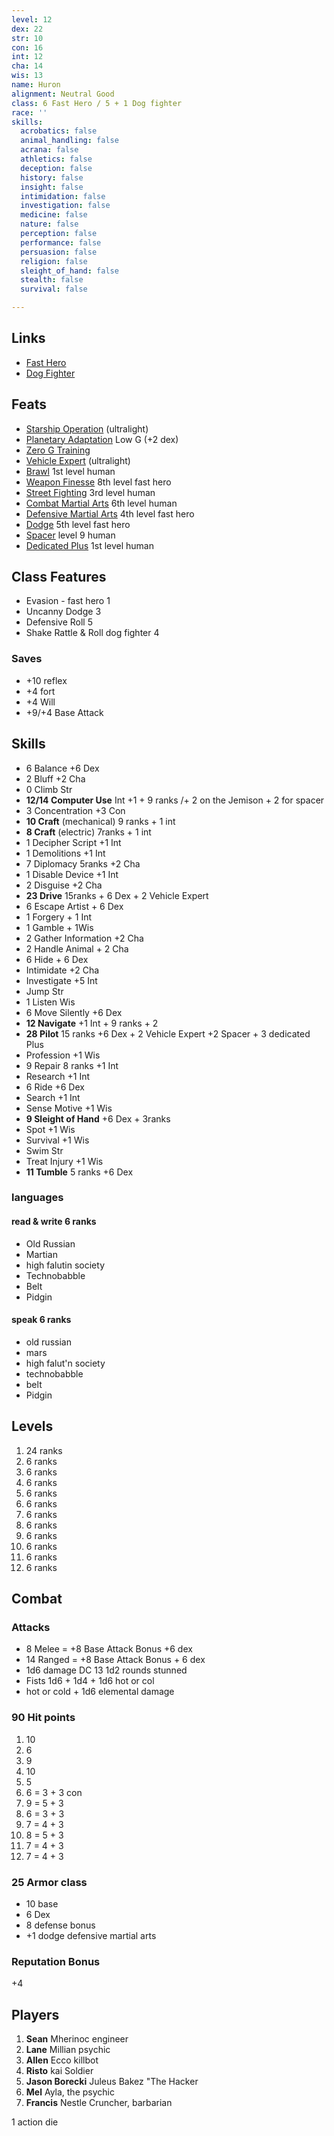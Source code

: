 ```yaml
---
level: 12
dex: 22
str: 10
con: 16
int: 12
cha: 14
wis: 13
name: Huron
alignment: Neutral Good
class: 6 Fast Hero / 5 + 1 Dog fighter
race: ''
skills:
  acrobatics: false
  animal_handling: false
  acrana: false
  athletics: false
  deception: false
  history: false
  insight: false
  intimidation: false
  investigation: false
  medicine: false
  nature: false
  perception: false
  performance: false
  persuasion: false
  religion: false
  sleight_of_hand: false
  stealth: false
  survival: false

---
```

## Links

* [Fast Hero](http://spellbooksoftware.com/d20mrsd/fasthero.html)
* [Dog Fighter](http://spellbooksoftware.com/d20mrsd/futuredogfight.html)

## Feats

* [Starship Operation](http://spellbooksoftware.com/d20mrsd/futurefeats.html#soperation) (ultralight)
* [Planetary Adaptation](http://spellbooksoftware.com/d20mrsd/futurefeats.html#adaptation) Low G (+2 dex)
* [Zero G Training](http://spellbooksoftware.com/d20mrsd/futurefeats.html#zerog)
* [Vehicle Expert](http://spellbooksoftware.com/d20mrsd/featorder.html#vehicleexpert) (ultralight)
* [Brawl](http://spellbooksoftware.com/d20mrsd/featorder.html#brawl) 1st level human
* [Weapon Finesse](http://spellbooksoftware.com/d20mrsd/featorder.html#weaponfinesse) 8th level fast hero
* [Street Fighting](http://spellbooksoftware.com/d20mrsd/featorder.html#streetfighting) 3rd level human
* [Combat Martial Arts](http://spellbooksoftware.com/d20mrsd/featorder.html#combatmartial) 6th level human
* [Defensive Martial Arts](http://spellbooksoftware.com/d20mrsd/featorder.html#defensivemartial) 4th level fast hero
* [Dodge](http://spellbooksoftware.com/d20mrsd/featorder.html#dodge) 5th level fast hero
* [Spacer](http://spellbooksoftware.com/d20mrsd/futurefeats.html#spacer) level 9 human
* [Dedicated Plus](http://spellbooksoftware.com/d20mrsd/futurefeats.html#dplus) 1st level human

## Class Features

* Evasion - fast hero 1
* Uncanny Dodge 3
* Defensive Roll 5
* Shake Rattle & Roll dog fighter 4

### Saves

* +10 reflex
* +4 fort
* +4 Will
* +9/+4 Base Attack

## Skills

* 6 Balance +6 Dex
* 2 Bluff +2 Cha
* 0 Climb Str
* **12/14 Computer Use** Int +1 + 9 ranks /+ 2 on the Jemison + 2 for spacer
* 3 Concentration +3 Con
* **10 Craft** (mechanical) 9 ranks + 1 int
* **8 Craft** (electric) 7ranks + 1 int
* 1 Decipher Script +1 Int
* 1 Demolitions +1 Int
* 7 Diplomacy 5ranks +2 Cha
* 1 Disable Device +1 Int
* 2 Disguise +2 Cha
* **23 Drive** 15ranks + 6 Dex + 2 Vehicle Expert
* 6 Escape Artist + 6 Dex
* 1 Forgery + 1 Int
* 1 Gamble + 1Wis
* 2 Gather Information +2 Cha
* 2 Handle Animal + 2 Cha
* 6 Hide + 6 Dex
* Intimidate +2 Cha
* Investigate +5 Int
* Jump Str
* 1 Listen Wis
* 6 Move Silently +6 Dex
* **12 Navigate** +1 Int + 9 ranks + 2
* **28 Pilot** 15 ranks +6 Dex + 2 Vehicle Expert +2 Spacer + 3 dedicated Plus
* Profession +1 Wis
* 9 Repair 8 ranks +1 Int
* Research +1 Int
* 6 Ride +6 Dex
* Search +1 Int
* Sense Motive +1 Wis
* **9 Sleight of Hand** +6 Dex + 3ranks
* Spot +1 Wis
* Survival +1 Wis
* Swim Str
* Treat Injury +1 Wis
* **11 Tumble** 5 ranks +6 Dex

### languages

#### read & write 6 ranks

* Old Russian
* Martian
* high falutin society
* Technobabble
* Belt
* Pidgin

#### speak 6 ranks

* old russian
* mars
* high falut'n society
* technobabble
* belt
* Pidgin

## Levels

 1. 24 ranks
 2. 6 ranks
 3. 6 ranks
 4. 6 ranks
 5. 6 ranks
 6. 6 ranks
 7. 6 ranks
 8. 6 ranks
 9. 6 ranks
10. 6 ranks
11. 6 ranks
12. 6 ranks

## Combat

### Attacks

* 8 Melee = +8 Base Attack Bonus +6 dex
* 14 Ranged = +8 Base  Attack Bonus + 6 dex
* 1d6 damage DC 13 1d2 rounds stunned
* Fists 1d6 + 1d4 + 1d6 hot or col
* hot or cold + 1d6 elemental damage

### 90 Hit points

 1. 10
 2. 6
 3. 9
 4. 10
 5. 5
 6. 6 = 3 + 3 con
 7. 9 = 5 + 3
 8. 6 = 3 + 3
 9. 7 = 4 + 3
10. 8 = 5 + 3
11. 7 = 4 + 3
12. 7 = 4 + 3

### 25 Armor class

* 10 base
* 6 Dex
* 8 defense bonus
* +1 dodge defensive martial arts

### Reputation Bonus

\+4

## Players

1. **Sean** Mherinoc engineer
2. **Lane** Millian psychic
3. **Allen** Ecco killbot
4. **Risto** kai Soldier
5. **Jason Borecki** Juleus Bakez "The Hacker
6. **Mel** Ayla, the psychic
7. **Francis** Nestle Cruncher, barbarian

1 action die